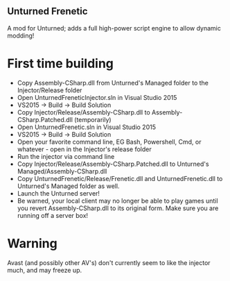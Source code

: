 Unturned Frenetic
-----------------

A mod for Unturned; adds a full high-power script engine to allow dynamic modding!

# First time building

- Copy Assembly-CSharp.dll from Unturned's Managed folder to the Injector/Release folder
- Open UnturnedFreneticInjector.sln in Visual Studio 2015
- VS2015 -> Build -> Build Solution
- Copy Injector/Release/Assembly-CSharp.dll to Assembly-CSharp.Patched.dll (temporarily)
- Open UnturnedFrenetic.sln in Visual Studio 2015
- VS2015 -> Build -> Build Solution
- Open your favorite command line, EG Bash, Powershell, Cmd, or whatever - open in the Injector's release folder
- Run the injector via command line
- Copy Injector/Release/Assembly-CSharp.Patched.dll to Unturned's Managed/Assembly-CSharp.dll
- Copy UnturnedFrenetic/Release/Frenetic.dll and UnturnedFrenetic.dll to Unturned's Managed folder as well.
- Launch the Unturned server!
- Be warned, your local client may no longer be able to play games until you revert Assembly-CSharp.dll to its original form. Make sure you are running off a server box!

# Warning

Avast (and possibly other AV's) don't currently seem to like the injector much, and may freeze up.
